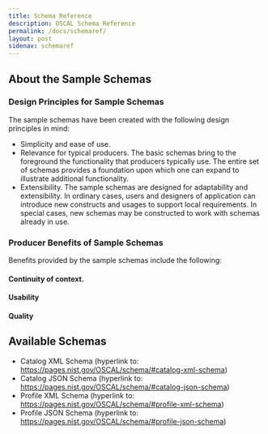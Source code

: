 ```yaml
---
title: Schema Reference
description: OSCAL Schema Reference
permalink: /docs/schemaref/
layout: post
sidenav: schemaref
---
```


## About the Sample Schemas

### Design Principles for Sample Schemas
The sample schemas have been created with the following design principles in mind:

- Simplicity and ease of use.
- Relevance for typical producers. The basic schemas bring to the foreground the functionality that producers typically use. The entire set of schemas provides a foundation upon which one can expand to illustrate additional functionality.
- Extensibility. The sample schemas are designed for adaptability and extensibility. In ordinary cases, users and designers of application can introduce new constructs and usages to support local requirements. In special cases, new schemas may be constructed to work with schemas already in use.

### Producer Benefits of Sample Schemas

Benefits provided by the sample schemas include the following:

#### Continuity of context.

#### Usability

#### Quality

## Available Schemas

- Catalog XML Schema (hyperlink to: https://pages.nist.gov/OSCAL/schema/#catalog-xml-schema)
- Catalog JSON Schema (hyperlink to: https://pages.nist.gov/OSCAL/schema/#catalog-json-schema)
- Profile XML Schema (hyperlink to: https://pages.nist.gov/OSCAL/schema/#profile-xml-schema)
- Profile JSON Schema (hyperlink to: https://pages.nist.gov/OSCAL/schema/#profile-json-schema)
